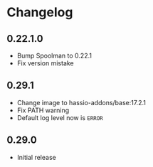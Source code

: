 # Changelog

## 0.22.1.0

- Bump Spoolman to 0.22.1
- Fix version mistake

## 0.29.1

- Change image to hassio-addons/base:17.2.1
- Fix PATH warning
- Default log level now is `ERROR`

## 0.29.0

- Initial release
